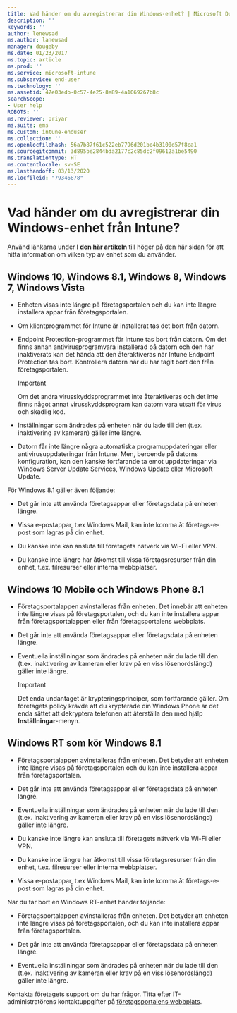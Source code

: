 ```yaml
---
title: Vad händer om du avregistrerar din Windows-enhet? | Microsoft Docs
description: ''
keywords: ''
author: lenewsad
ms.author: lanewsad
manager: dougeby
ms.date: 01/23/2017
ms.topic: article
ms.prod: ''
ms.service: microsoft-intune
ms.subservice: end-user
ms.technology: ''
ms.assetid: 47e03edb-0c57-4e25-8e89-4a1069267b8c
searchScope:
- User help
ROBOTS: ''
ms.reviewer: priyar
ms.suite: ems
ms.custom: intune-enduser
ms.collection: ''
ms.openlocfilehash: 56a7b87f61c522eb7796d201be4b3100d57f8ca1
ms.sourcegitcommit: 3d895be2844bda2177c2c85dc2f09612a1be5490
ms.translationtype: HT
ms.contentlocale: sv-SE
ms.lasthandoff: 03/13/2020
ms.locfileid: "79346878"
---
```

# <a name="what-happens-if-you-unenroll-your-windows-device-from-intune"></a>Vad händer om du avregistrerar din Windows-enhet från Intune?

Använd länkarna under **I den här artikeln** till höger på den här sidan för att hitta information om vilken typ av enhet som du använder.


## <a name="windows-10-windows-81-windows-8-windows-7-windows-vista"></a>Windows 10, Windows 8.1, Windows 8, Windows 7, Windows Vista

- Enheten visas inte längre på företagsportalen och du kan inte längre installera appar från företagsportalen.

- Om klientprogrammet för Intune är installerat tas det bort från datorn.

- Endpoint Protection-programmet för Intune tas bort från datorn. Om det finns annan antivirusprogramvara installerad på datorn och den har inaktiverats kan det hända att den återaktiveras när Intune Endpoint Protection tas bort. Kontrollera datorn när du har tagit bort den från företagsportalen.

    > [!IMPORTANT]
    > Om det andra virusskyddsprogrammet inte återaktiveras och det inte finns något annat virusskyddsprogram kan datorn vara utsatt för virus och skadlig kod.

- Inställningar som ändrades på enheten när du lade till den (t.ex. inaktivering av kameran) gäller inte längre.

- Datorn får inte längre några automatiska programuppdateringar eller antivirusuppdateringar från Intune. Men, beroende på datorns konfiguration, kan den kanske fortfarande ta emot uppdateringar via Windows Server Update Services, Windows Update eller Microsoft Update.

För Windows 8.1 gäller även följande:

- Det går inte att använda företagsappar eller företagsdata på enheten längre.

- Vissa e-postappar, t.ex Windows Mail, kan inte komma åt företags-e-post som lagras på din enhet.

- Du kanske inte kan ansluta till företagets nätverk via Wi-Fi eller VPN.

- Du kanske inte längre har åtkomst till vissa företagsresurser från din enhet, t.ex. filresurser eller interna webbplatser.

## <a name="windows-10-mobile-and-windows-phone-81"></a>Windows 10 Mobile och Windows Phone 8.1

- Företagsportalappen avinstalleras från enheten. Det innebär att enheten inte längre visas på företagsportalen, och du kan inte installera appar från företagsportalappen eller från företagsportalens webbplats.

- Det går inte att använda företagsappar eller företagsdata på enheten längre.

- Eventuella inställningar som ändrades på enheten när du lade till den (t.ex. inaktivering av kameran eller krav på en viss lösenordslängd) gäller inte längre.

    > [!IMPORTANT]
    > Det enda undantaget är krypteringsprinciper, som fortfarande gäller. Om företagets policy krävde att du krypterade din Windows Phone är det enda sättet att dekryptera telefonen att återställa den med hjälp **Inställningar**-menyn.

## <a name="windows-rt-running-windows-81"></a>Windows RT som kör Windows 8.1

- Företagsportalappen avinstalleras från enheten. Det betyder att enheten inte längre visas på företagsportalen och du kan inte installera appar från företagsportalen.

- Det går inte att använda företagsappar eller företagsdata på enheten längre.

- Eventuella inställningar som ändrades på enheten när du lade till den (t.ex. inaktivering av kameran eller krav på en viss lösenordslängd) gäller inte längre.

- Du kanske inte längre kan ansluta till företagets nätverk via Wi-Fi eller VPN.

- Du kanske inte längre har åtkomst till vissa företagsresurser från din enhet, t.ex. filresurser eller interna webbplatser.

- Vissa e-postappar, t.ex Windows Mail, kan inte komma åt företags-e-post som lagras på din enhet.

När du tar bort en Windows RT-enhet händer följande:

- Företagsportalappen avinstalleras från enheten. Det betyder att enheten inte längre visas på företagsportalen, och du kan inte installera appar från företagsportalen.

- Det går inte att använda företagsappar eller företagsdata på enheten längre.

- Eventuella inställningar som ändrades på enheten när du lade till den (t.ex. inaktivering av kameran eller krav på en viss lösenordslängd) gäller inte längre.

Kontakta företagets support om du har frågor. Titta efter IT-administratörens kontaktuppgifter på [företagsportalens webbplats](https://go.microsoft.com/fwlink/?linkid=2010980).

